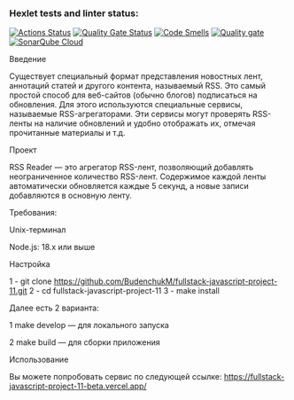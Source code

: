 ### Hexlet tests and linter status:
[![Actions Status](https://github.com/BudenchukM/fullstack-javascript-project-11/actions/workflows/hexlet-check.yml/badge.svg)](https://github.com/BudenchukM/fullstack-javascript-project-11/actions)
[![Quality Gate Status](https://sonarcloud.io/api/project_badges/measure?project=BudenchukM_fullstack-javascript-project-11&metric=alert_status)](https://sonarcloud.io/summary/new_code?id=BudenchukM_fullstack-javascript-project-11)
[![Code Smells](https://sonarcloud.io/api/project_badges/measure?project=BudenchukM_fullstack-javascript-project-11&metric=code_smells)](https://sonarcloud.io/summary/new_code?id=BudenchukM_fullstack-javascript-project-11)
[![Quality gate](https://sonarcloud.io/api/project_badges/quality_gate?project=BudenchukM_fullstack-javascript-project-11)](https://sonarcloud.io/summary/new_code?id=BudenchukM_fullstack-javascript-project-11)
[![SonarQube Cloud](https://sonarcloud.io/images/project_badges/sonarcloud-light.svg)](https://sonarcloud.io/summary/new_code?id=BudenchukM_fullstack-javascript-project-11)


Введение

Существует специальный формат представления новостных лент, аннотаций статей и другого контента, называемый RSS. Это самый простой способ для веб-сайтов (обычно блогов) подписаться на обновления. Для этого используются специальные сервисы, называемые RSS-агрегаторами. Эти сервисы могут проверять RSS-ленты на наличие обновлений и удобно отображать их, отмечая прочитанные материалы и т.д.

Проект

RSS Reader — это агрегатор RSS-лент, позволяющий добавлять неограниченное количество RSS-лент. Содержимое каждой ленты автоматически обновляется каждые 5 секунд, а новые записи добавляются в основную ленту.

Требования:

Unix-терминал

Node.js: 18.x или выше

Настройка 

1 - git clone https://github.com/BudenchukM/fullstack-javascript-project-11.git
2 - cd fullstack-javascript-project-11
3 - make install

Далее есть 2 варианта:

 1 make develop — для локального запуска

 2 make build — для сборки приложения

Использование

Вы можете попробовать сервис по следующей ссылке:
https://fullstack-javascript-project-11-beta.vercel.app/
